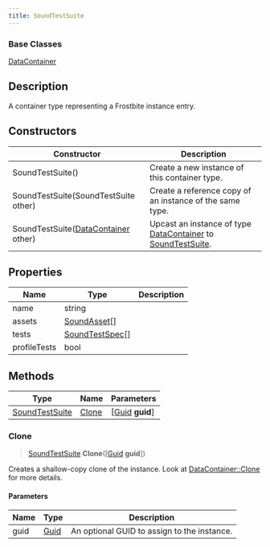 ```yaml
---
title: SoundTestSuite
---
```

### Base Classes

[DataContainer](/vext/ref/shared/class/datacontainer)

## Description

A container type representing a Frostbite instance entry.

## Constructors

| Constructor                                                               | Description                                                                                                         |
| ------------------------------------------------------------------------- | ------------------------------------------------------------------------------------------------------------------- |
| SoundTestSuite()                                                          | Create a new instance of this container type.                                                                       |
| SoundTestSuite(SoundTestSuite other)                                      | Create a reference copy of an instance of the same type.                                                            |
| SoundTestSuite([DataContainer](/vext/ref/shared/class/datacontainer) other) | Upcast an instance of type [DataContainer](/vext/ref/shared/class/datacontainer) to [SoundTestSuite](/vext/ref/fb/soundtestsuite/). |

## Properties

| Name         | Type                               | Description |
| ------------ | ---------------------------------- | ----------- |
| name         | string                             |             |
| assets       | [SoundAsset](/vext/ref/fb/soundasset/)\[\]       |             |
| tests        | [SoundTestSpec](/vext/ref/fb/soundtestspec/)\[\] |             |
| profileTests | bool                               |             |

## Methods

| Type                             | Name            | Parameters                                     |
| -------------------------------- | --------------- | ---------------------------------------------- |
| [SoundTestSuite](/vext/ref/fb/soundtestsuite/) | [Clone](#clone) | \[[Guid](/vext/ref/shared/class/guid) **guid**\] |

### Clone

> [SoundTestSuite](/vext/ref/fb/soundtestsuite/) **Clone**(\[[Guid](/vext/ref/shared/class/guid) **guid**\])

Creates a shallow-copy clone of the instance. Look at [DataContainer::Clone](/vext/ref/shared/class/datacontainer#clone) for more details.

#### Parameters

| Name | Type         | Description                                 |
| ---- | ------------ | ------------------------------------------- |
| guid | [Guid](/vext/ref/shared/class/guid/) | An optional GUID to assign to the instance. |
